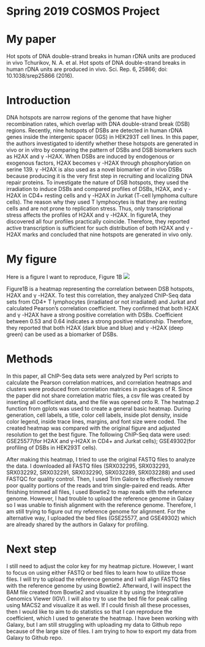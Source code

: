 # Spring 2019 COSMOS Project
# My paper
Hot spots of DNA double-strand breaks in human rDNA units are produced in vivo 
Tchurikov, N. A. et al. Hot spots of DNA double-strand breaks in human rDNA units are produced in vivo. Sci. Rep. 6, 25866; doi: 10.1038/srep25866 (2016).
# Introduction
DNA hotspots are narrow regions of the genome that have higher recombination rates, which overlap with DNA double-strand break (DSB) regions. Recently, nine hotspots of DSBs are detected in human rDNA genes inside the intergenic spacer (IGS) in HEK293T cell lines. In this paper, the authors investigated to identify whether these hotspots are generated in vivo or in vitro by comparing the pattern of DSBs and DSB biomarkers such as H2AX and γ -H2AX. 
When DSBs are induced by endogenous or exogenous factors, H2AX becomes γ -H2AX through phosphorylation on serine 139. γ -H2AX is also used as a novel biomarker of in vivo DSBs because producing it is the very first step in recruiting and localizing DNA repair proteins. 
To investigate the nature of DSB hotspots, they used the irradiation to induce DSBs and compared profiles of DSBs, H2AX, and γ -H2AX in CD4+ resting cells and γ -H2AX in Jurkat (T-cell lymphoma culture cells). The reason why they used T lymphocytes is that they are resting cells and are not prone to replication stress. Thus, only transcriptional stress affects the profiles of H2AX and γ -H2AX. 
In figure1A, they discovered all four profiles practically coincide. Therefore, they reported active transcription is sufficient for such distribution of both H2AX and γ -H2AX marks and concluded that nine hotspots are generated in vivo only. 

# My figure

Here is a figure I want to reproduce, Figure 1B
![](https://github.com/Rosie34/COSMOS/blob/master/1.png)

Figure1B is a heatmap representing the correlation between DSB hotspots, H2AX and γ -H2AX. To test this correlation, they analyzed ChIP-Seq data sets from CD4+ T lymphocytes (irradiated or not irradiated) and Jurkat and calculated Pearson’s correlation coefficient. They confirmed that both H2AX and γ -H2AX have a strong positive correlation with DSBs. Coefficient between 0.53 and 0.64 indicates a strong positive relationship. Therefore, they reported that both H2AX (dark blue and blue) and γ -H2AX (deep green) can be used as a biomarker of DSBs.

# Methods
In this paper, all ChIP-Seq data sets were analyzed by Perl scripts to calculate the Pearson correlation matrices, and correlation heatmaps and clusters were produced from correlation matrices in packages of R. Since the paper did not share correlation matric files, a csv file was created by inserting all coefficient data, and the file was opened onto R. The heatmap.2 function from gplots was used to create a general basic heatmap. During generation, cell labels, a title, color cell labels, inside plot density, inside color legend, inside trace lines, margins, and font size were coded. The created heatmap was compared with the original figure and adjusted resolution to get the best figure. The following ChIP-Seq data were used: GSE25577(for H2AX and γ-H2AX in CD4+ and Jurkat cells); GSE49302(for profiling of DSBs in HEK293T cells). 

After making this heatmap, I tried to use the original FASTQ files to analyze the data. I downloaded all FASTQ files (SRX032295, SRX032293, SRX032292, SRX032291, SRX032290, SRX032289, SRX032288) and used FASTQC for quality control.  Then, I used Trim Galore to effectively remove poor quality portions of the reads and trim single-paired end reads. After finishing trimmed all files, I used Bowtie2 to map reads with the reference genome. However, I had trouble to upload the reference genome in Galaxy so I was unable to finish alignment with the reference genome. Therefore, I am still trying to figure out my reference genome for alignment. For the alternative way, I uploaded the bed files (GSE25577, and GSE49302) which are already shared by the authors in Galaxy for profiling.  

# Next step
I still need to adjust the color key for my heatmap picture. However, I want to focus on using either FASTQ or bed files to learn how to utilize those files. I will try to upload the reference genome and I will align FASTQ files with the reference genome by using Bowtie2. Afterward, I will inspect the BAM file created from Bowtie2 and visualize it by using the Integrative Genomics Viewer (IGV).  I will also try to use the bed file for peak calling using MACS2 and visualize it as well. If I could finish all these processes, then I would like to aim to do statistics so that I can reproduce the coefficient, which I used to generate the heatmap. I have been working with Galaxy, but I am still struggling with uploading my data to Github repo because of the large size of files. I am trying to how to export my data from Galaxy to Github repo.
